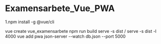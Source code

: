 # Examensarbete_Vue_PWA

1.npm install -g @vue/cli

vue create vue_examensarbete
npm run build
serve -s dist / serve -s dist -l 4000
vue add pwa
json-server --watch db.json --port 5000